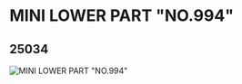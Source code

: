 # MINI LOWER PART "NO.994"
## 25034
![MINI LOWER PART "NO.994"](https://lc-www-live-s.legocdn.com/media/bricks/5/2/6136670.jpg)
